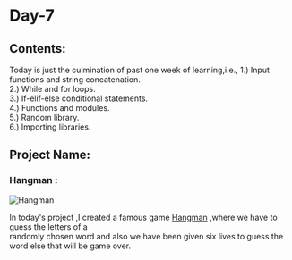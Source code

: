 # Day-7
## Contents:
Today is just the culmination of past one week of learning,i.e.,
1.) Input functions and string concatenation. \
2.) While and for loops. \
3.) If-elif-else conditional statements. \
4.) Functions and modules. \
5.) Random library. \
6.) Importing libraries.
## Project Name:
### Hangman : 
![Hangman](https://www.pngfind.com/pngs/m/541-5417358_use-the-letters-below-to-guess-which-justice.png)


In today's project ,I created a famous game [Hangman](https://en.wikipedia.org/wiki/Hangman_(game)) ,where we have to guess the letters of a \
randomly chosen word and also we have been given six lives to guess the word else that will be game over.
